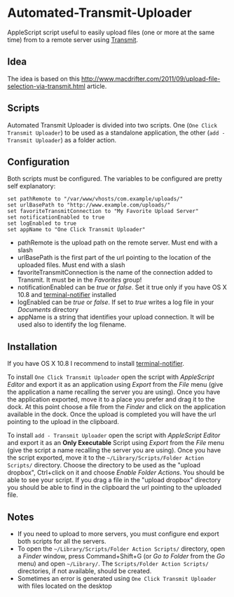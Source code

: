 Automated-Transmit-Uploader
===========================
AppleScript script useful to easily upload files (one or more at the same time) from to a remote server using [Transmit](http://panic.com/transmit/).

## Idea
The idea is based on this http://www.macdrifter.com/2011/09/upload-file-selection-via-transmit.html article.

## Scripts
Automated Transmit Uploader is divided into two scripts. One (`One Click Transmit Uploader`) to be used as a standalone application, the other (`add - Transmit Uploader`) as a folder action.

## Configuration
Both scripts must be configured. The variables to be configured are pretty self explanatory:

    set pathRemote to "/var/www/vhosts/com.example/uploads/"
    set urlBasePath to "http://www.example.com/uploads/"
    set favoriteTransmitConnection to "My Favorite Upload Server"
    set notificationEnabled to true
    set logEnabled to true
    set appName to "One Click Transmit Uploader"

- pathRemote is the upload path on the remote server. Must end with a slash
- urlBasePath is the first part of the url pointing to the location of the uploaded files. Must end with a slash
- favoriteTransmitConnection is the name of the connection added to Transmit. It must be in the *Favorites* group!
- notificationEnabled can be *true* or *false*. Set it true only if you have OS X 10.8 and [terminal-notifier](http://github.com/alloy/terminal-notifier) installed
- logEnabled can be *true* or *false*. If set to *true* writes a log file in your *Documents* directory
- appName is a string that identifies your upload connection. It will be used also to identify the log filename.

## Installation
If you have OS X 10.8 I recommend to install [terminal-notifier](http://github.com/alloy/terminal-notifier).

To install `One Click Transmit Uploader` open the script with *AppleScript Editor* and export it as an application using *Export* from the *File* menu (give the application a name recalling the server you are using). Once you have the application exported, move it to a place you prefer and drag it to the dock. At this point choose a file from the *Finder* and click on the application available in the dock. Once the upload is completed you will have the url pointing to the upload in the clipboard.

To install `add - Transmit Uploader` open the script with *AppleScript Editor* and export it as an **Only Executable** Script using *Export* from the *File* menu (give the script a name recalling the server you are using). Once you have the script exported, move it to the `~/Library/Scripts/Folder Action Scripts/` directory. Choose the directory to be used as the "upload dropbox", Ctrl+click on it and choose *Enable Folder Actions*. You should be able to see your script. If you drag a file in the "upload dropbox" directory you should be able to find in the clipboard the url pointing to the uploaded file.

## Notes
- If you need to upload to more servers, you must configure end export both scripts for all the servers.
- To open the `~/Library/Scripts/Folder Action Scripts/` directory, open a *Finder* window, press Command+Shift+G (or *Go to Folder* from the *Go* menu) and open `~/Library/`. The `Scripts/Folder Action Scripts/` directories, if not available, should be created.
- Sometimes an error is generated using `One Click Transmit Uploader` with files located on the desktop 
